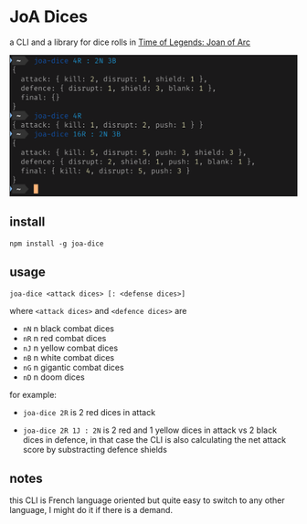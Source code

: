 # JoA Dices

a CLI and a library for dice rolls in [Time of Legends: Joan of Arc](https://www.mythicgames.net/en/time-of-legends-joan-of-arc/)

![screenshot](readme.png)

## install

```
npm install -g joa-dice
```

## usage

```
joa-dice <attack dices> [: <defense dices>]
```

where `<attack dices>` and `<defence dices>` are
- `nN` n black combat dices
- `nR` n red combat dices
- `nJ` n yellow combat dices
- `nB` n white combat dices
- `nG` n gigantic combat dices
- `nD` n doom dices

for example:

- `joa-dice 2R` is 2 red dices in attack

- `joa-dice 2R 1J : 2N` is 2 red and 1 yellow dices in attack vs 2 black dices in defence, in that case the CLI is also calculating the net attack score by substracting defence shields

## notes

this CLI is French language oriented but quite easy to switch to any other language, I might do it if there is a demand.
